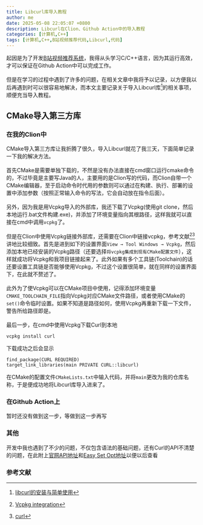 ```yaml
---
title: Libcurl库导入教程
author: me
date: 2025-05-08 22:05:07 +0800
description: Libcurl在Clion、Github Action中的导入教程
categories: [计算机,C++]
tags: [计算机,C++,B站视频推荐代码,Libcurl,代码]
---
```

起因是为了开发[B站视频推荐系统](../B站推荐器开发)，我得从头学习C/C++语言，因为其运行高效，才可以保证在Github Action中可以完成工作。<br><br>
但是在学习的过程中遇到了许多的问题，在相关文章中我将予以记录，以方便我以后再遇到时可以很容易地解决，而本文主要记录关于导入Libcurl库[^libcurl]的相关事项，顺便充当导入教程。
## CMake导入第三方库
### 在我的Clion中
CMake导入第三方库让我折腾了很久，导入Libcurl就花了我三天，下面简单记录一下我的解决方法。<br><br>
首先CMake是需要单独下载的，不然是没有办法直接在cmd窗口运行cmake命令的，不过毕竟是主要写Java的人，主要用的是Clion写的代码，而Clion自带一个CMake编辑器，至于启动命令时代用的参数则可以通过在构建、执行、部署的设置中添加参数（按照正常输入命令的写法，它会自动放在指令后面）。<br><br>
另外，因为我是用Vcpkg导入的外部库，我还下载了Vcpkg(使用git clone，然后本地运行.bat文件构建.exe)，并添加了环境变量指向其根路径，这样我就可以直接在cmd中调用`vcpkg`了。<br><br>
但是在Clion中使用Vcpkg链接外部库，还需要在Clion中链接vcpkg，参考文献[^vcpkg][^curl]讲地比较细致。首先是进到如下的设置界面`View → Tool Windows → Vcpkg`，然后添加本地已经安装的Vcpkg路径（还要选择`将vcpkg集成到现有CMake配置文件`），这样就成功将Vcpkg和我项目链接起来了。此外如果有多个工具链(Toolchain)的话还要设置工具链是否能够使用Vcpkg，不过这个设置很简单，就在同样的设置界面下，在此就不赘述了。<br><br>
此外为了使Vcpkg可以在CMake项目中使用，记得添加环境变量`CMAKE_TOOLCHAIN_FILE`指向Vcpkg对应CMake文件路径，或者使用CMake的`set()`命令临时设置。如果不知道是路径如何，使用Vcpkg再重新下载一下文件，警告所给路径即是。<br><br>
最后一步，在cmd中使用Vcpkg下载Curl到本地
```
vcpkg install curl
```
下载成功之后会显示
```
find_package(CURL REQUIRED)
target_link_libraries(main PRIVATE CURL::libcurl)
```
在CMake的配置文件`CMakeLists.txt`中输入代码，并将`main`更改为我的仓库名称，于是便成功地将Libcurl库导入进来了。
### 在Github Action上
暂时还没有做到这一步，等做到这一步再写
### 其他
开发中我也遇到了不少的问题，不仅包含语法的基础问题，还有Curl的API不清楚的问题，在此附上[官网API地址](https://curl.se/libcurl/c/)和[Easy Set Opt地址](https://curl.se/libcurl/c/curl_easy_setopt.html)以便以后查看
### 参考文献
[^libcurl]: [libcurl的安装与简单使用](https://blog.csdn.net/sinat_38816924/article/details/131360952)
[^vcpkg]: [Vcpkg integration](https://www.jetbrains.com/help/clion/package-management.html)
[^curl]: [curl](https://vcpkg.link/ports/curl)